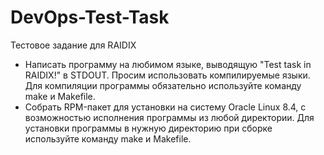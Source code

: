 # DevOps-Test-Task
Тестовое задание для RAIDIX

* Написать программу на любимом языке, выводящую "Test task in RAIDIX!" в STDOUT. Просим использовать компилируемые языки. Для компиляции программы обязательно используйте команду make и Makefile.
* Собрать RPM-пакет для установки на систему Oracle Linux 8.4, с возможностью исполнения программы из любой директории. Для установки программы в нужную директорию при сборке используйте команду make и Makefile.

